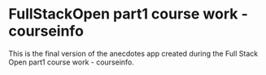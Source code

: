 # FullStackOpen part1 course work - courseinfo

This is the final version of the anecdotes app created during the Full Stack Open part1 course work - courseinfo.
